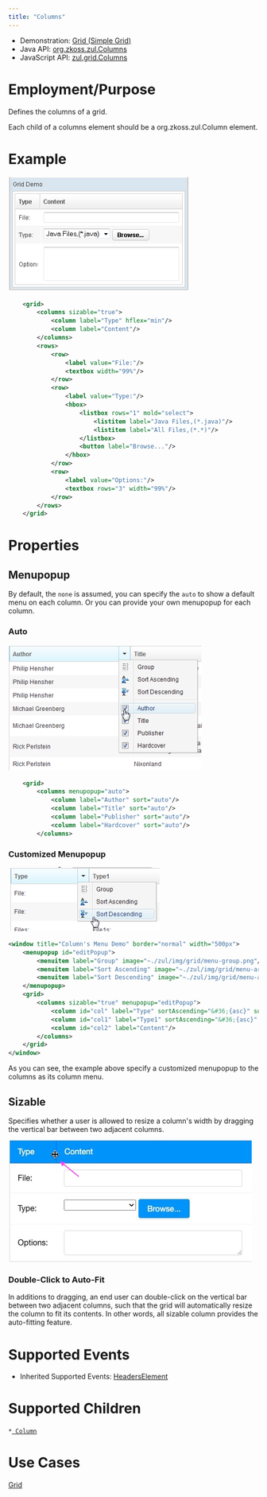 ```yaml
---
title: "Columns"
---
```



- Demonstration: [Grid (Simple Grid)](http://www.zkoss.org/zkdemo/grid/simple)
- Java API: [org.zkoss.zul.Columns](https://www.zkoss.org/javadoc/latest/zk/org/zkoss/zul/Columns.html)
- JavaScript API: [zul.grid.Columns](https://www.zkoss.org/javadoc/latest/jsdoc/classes/zul.grid.Columns.html)


# Employment/Purpose

Defines the columns of a grid.

Each child of a columns element should be a org.zkoss.zul.Column
element.

# Example

![](/zk_component_ref/images/ZKComRef_Grid_Example.png)

```xml
    <grid>
        <columns sizable="true">
            <column label="Type" hflex="min"/>
            <column label="Content"/>
        </columns>
        <rows>
            <row>
                <label value="File:"/>
                <textbox width="99%"/>
            </row>
            <row>
                <label value="Type:"/>
                <hbox>
                    <listbox rows="1" mold="select">
                        <listitem label="Java Files,(*.java)"/>
                        <listitem label="All Files,(*.*)"/>
                    </listbox>
                    <button label="Browse..."/>
                </hbox>
            </row>
            <row>
                <label value="Options:"/>
                <textbox rows="3" width="99%"/>
            </row>
        </rows>
    </grid>
```

# Properties

## Menupopup

By default, the `none` is assumed, you can specify the `auto` to show a
default menu on each column. Or you can provide your own menupopup for
each column.

### Auto

![](/zk_component_ref/images/ZKComRef_Grid_Columns_Menu.png)

```xml
    <grid>
        <columns menupopup="auto">
            <column label="Author" sort="auto"/>
            <column label="Title" sort="auto"/>
            <column label="Publisher" sort="auto"/>
            <column label="Hardcover" sort="auto"/>
        </columns>
```

### Customized Menupopup

![](/zk_component_ref/images/ZKComRef_Grid_Columns_Customized_Menu.png)

```xml
<window title="Column's Menu Demo" border="normal" width="500px">
    <menupopup id="editPopup">
        <menuitem label="Group" image="~./zul/img/grid/menu-group.png"/>
        <menuitem label="Sort Ascending" image="~./zul/img/grid/menu-arrowup.png"/>
        <menuitem label="Sort Descending" image="~./zul/img/grid/menu-arrowdown.png"/>
    </menupopup>
    <grid>
        <columns sizable="true" menupopup="editPopup">
            <column id="col" label="Type" sortAscending="&#36;{asc}" sortDescending="&#36;{dsc}"/>
            <column id="col1" label="Type1" sortAscending="&#36;{asc}" sortDescending="&#36;{dsc}"/>
            <column id="col2" label="Content"/>
        </columns>
    </grid>
</window>
```

As you can see, the example above specify a customized menupopup to the
columns as its column menu.

## Sizable

Specifies whether a user is allowed to resize a column's width by
dragging the vertical bar between two adjacent columns.

![](/zk_component_ref/images/Sizable.png)

### Double-Click to Auto-Fit

In additions to dragging, an end user can double-click on the vertical
bar between two adjacent columns, such that the grid will automatically
resize the column to fit its contents. In other words, all sizable
column provides the auto-fitting feature.

# Supported Events

- Inherited Supported Events: [ HeadersElement]({{site.baseurl}}/zk_component_ref/headerselement#Supported_Events)

# Supported Children

`*`[` Column`]({{site.baseurl}}/zk_component_ref/column)

# Use Cases

[ Grid]({{site.baseurl}}/zk_component_ref/grid#Use_Cases)



